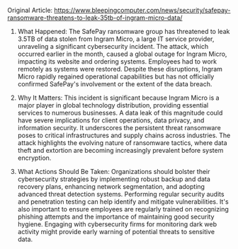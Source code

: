 Original Article: https://www.bleepingcomputer.com/news/security/safepay-ransomware-threatens-to-leak-35tb-of-ingram-micro-data/

1) What Happened: The SafePay ransomware group has threatened to leak 3.5TB of data stolen from Ingram Micro, a large IT service provider, unraveling a significant cybersecurity incident. The attack, which occurred earlier in the month, caused a global outage for Ingram Micro, impacting its website and ordering systems. Employees had to work remotely as systems were restored. Despite these disruptions, Ingram Micro rapidly regained operational capabilities but has not officially confirmed SafePay's involvement or the extent of the data breach.

2) Why It Matters: This incident is significant because Ingram Micro is a major player in global technology distribution, providing essential services to numerous businesses. A data leak of this magnitude could have severe implications for client operations, data privacy, and information security. It underscores the persistent threat ransomware poses to critical infrastructures and supply chains across industries. The attack highlights the evolving nature of ransomware tactics, where data theft and extortion are becoming increasingly prevalent before system encryption.

3) What Actions Should Be Taken: Organizations should bolster their cybersecurity strategies by implementing robust backup and data recovery plans, enhancing network segmentation, and adopting advanced threat detection systems. Performing regular security audits and penetration testing can help identify and mitigate vulnerabilities. It's also important to ensure employees are regularly trained on recognizing phishing attempts and the importance of maintaining good security hygiene. Engaging with cybersecurity firms for monitoring dark web activity might provide early warning of potential threats to sensitive data.